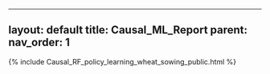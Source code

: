 
---
layout: default
title: Causal_ML_Report
parent: 
nav_order: 1
---


{% include Causal_RF_policy_learning_wheat_sowing_public.html %}


